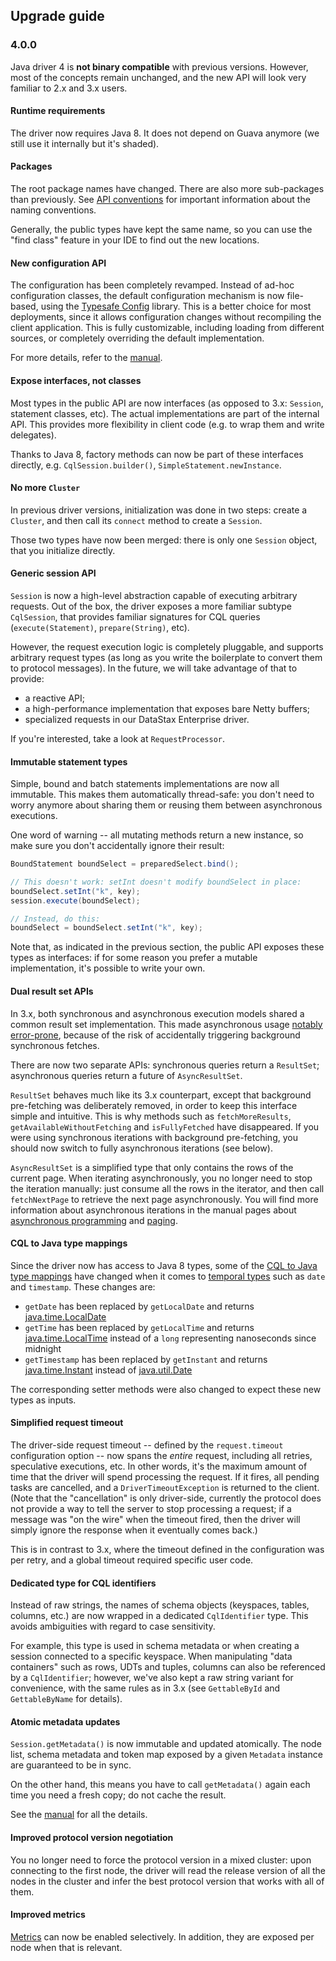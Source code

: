 ## Upgrade guide

### 4.0.0

Java driver 4 is **not binary compatible** with previous versions. However, most of the concepts
remain unchanged, and the new API will look very familiar to 2.x and 3.x users.

#### Runtime requirements

The driver now requires Java 8. It does not depend on Guava anymore (we still use it internally but
it's shaded).

#### Packages

The root package names have changed. There are also more sub-packages than previously. See [API 
conventions] for important information about the naming conventions.
  
Generally, the public types have kept the same name, so you can use the "find class" feature in your
IDE to find out the new locations.

[API conventions]: ../manual/api_conventions

#### New configuration API

The configuration has been completely revamped. Instead of ad-hoc configuration classes, the default
configuration mechanism is now file-based, using the [Typesafe Config] library. This is a better
choice for most deployments, since it allows configuration changes without recompiling the client
application. This is fully customizable, including loading from different sources, or completely
overriding the default implementation.

For more details, refer to the [manual](../manual/core/configuration).

[Typesafe Config]: https://github.com/typesafehub/config

#### Expose interfaces, not classes

Most types in the public API are now interfaces (as opposed to 3.x: `Session`, statement classes, 
etc). The actual implementations are part of the internal API. This provides more flexibility in
client code (e.g. to wrap them and write delegates).

Thanks to Java 8, factory methods can now be part of these interfaces directly, e.g.
`CqlSession.builder()`, `SimpleStatement.newInstance`.

#### No more `Cluster`

In previous driver versions, initialization was done in two steps: create a `Cluster`, and then call
its `connect` method to create a `Session`.

Those two types have now been merged: there is only one `Session` object, that you initialize
directly.

#### Generic session API

`Session` is now a high-level abstraction capable of executing arbitrary requests. Out of the box,
the driver exposes a more familiar subtype `CqlSession`, that provides familiar signatures for CQL
queries (`execute(Statement)`, `prepare(String)`, etc).

However, the request execution logic is completely pluggable, and supports arbitrary request types
(as long as you write the boilerplate to convert them to protocol messages). In the future, we will
take advantage of that to provide:

* a reactive API;
* a high-performance implementation that exposes bare Netty buffers;
* specialized requests in our DataStax Enterprise driver.

If you're interested, take a look at `RequestProcessor`.
 
#### Immutable statement types

Simple, bound and batch statements implementations are now all immutable. This makes them
automatically thread-safe: you don't need to worry anymore about sharing them or reusing them
between asynchronous executions.

One word of warning -- all mutating methods return a new instance, so make sure you don't
accidentally ignore their result:

```java
BoundStatement boundSelect = preparedSelect.bind();

// This doesn't work: setInt doesn't modify boundSelect in place:
boundSelect.setInt("k", key);
session.execute(boundSelect);

// Instead, do this:
boundSelect = boundSelect.setInt("k", key);
```

Note that, as indicated in the previous section, the public API exposes these types as interfaces:
if for some reason you prefer a mutable implementation, it's possible to write your own.

#### Dual result set APIs

In 3.x, both synchronous and asynchronous execution models shared a common result set
implementation. This made asynchronous usage [notably error-prone][3.x async paging], because of the
risk of accidentally triggering background synchronous fetches.

There are now two separate APIs: synchronous queries return a `ResultSet`; asynchronous queries 
return a future of `AsyncResultSet`.

`ResultSet` behaves much like its 3.x counterpart, except that background pre-fetching was 
deliberately removed, in order to keep this interface simple and intuitive. This is why methods such 
as `fetchMoreResults`, `getAvailableWithoutFetching` and `isFullyFetched` have disappeared. If you 
were using synchronous iterations with background pre-fetching, you should now switch to fully 
asynchronous iterations (see below).

`AsyncResultSet` is a simplified type that only contains the rows of the current page. When 
iterating asynchronously, you no longer need to stop the iteration manually: just consume all the 
rows in the iterator, and then call `fetchNextPage` to retrieve the next page asynchronously. You
will find more information about asynchronous iterations in the manual pages about [asynchronous 
programming][4.x async programming] and [paging][4.x paging].

[3.x async paging]: http://docs.datastax.com/en/developer/java-driver/3.2/manual/async/#async-paging
[4.x async programming]: http://docs.datastax.com/en/developer/java-driver/4.0/manual/core/async/
[4.x paging]: http://docs.datastax.com/en/developer/java-driver/4.0/manual/core/paging/

#### CQL to Java type mappings

Since the driver now has access to Java 8 types, some of the [CQL to Java type
mappings] have changed when it comes to [temporal types] such as `date` and
`timestamp`.  These changes are:

* `getDate` has been replaced by `getLocalDate` and returns
  [java.time.LocalDate]
* `getTime` has been replaced by `getLocalTime` and returns
  [java.time.LocalTime] instead of a `long` representing nanoseconds since
  midnight
* `getTimestamp` has been replaced by `getInstant` and returns
  [java.time.Instant] instead of [java.util.Date]

The corresponding setter methods were also changed to expect these new types
as inputs.

[CQL to Java type mappings]: ../manual/core#cql-to-java-type-mapping
[temporal types]: ../manual/core/temporal_types
[java.time.LocalDate]: https://docs.oracle.com/javase/8/docs/api/java/time/LocalDate.html
[java.time.LocalTime]: https://docs.oracle.com/javase/8/docs/api/java/time/LocalTime.html
[java.time.Instant]: https://docs.oracle.com/javase/8/docs/api/java/time/Instant.html
[java.util.Date]: https://docs.oracle.com/javase/8/docs/api/java/util/Date.html

#### Simplified request timeout

The driver-side request timeout -- defined by the `request.timeout` configuration option -- now
spans the <em>entire</em> request, including all retries, speculative executions, etc. In other
words, it's the maximum amount of time that the driver will spend processing the request. If it
fires, all pending tasks are cancelled, and a `DriverTimeoutException` is returned to the client.
(Note that the "cancellation" is only driver-side, currently the protocol does not provide a way to
tell the server to stop processing a request; if a message was "on the wire" when the timeout fired,
then the driver will simply ignore the response when it eventually comes back.)
 
This is in contrast to 3.x, where the timeout defined in the configuration was per retry, and a 
global timeout required specific user code.

#### Dedicated type for CQL identifiers

Instead of raw strings, the names of schema objects (keyspaces, tables, columns, etc.) are now 
wrapped in a dedicated `CqlIdentifier` type. This avoids ambiguities with regard to case
sensitivity.

For example, this type is used in schema metadata or when creating a session connected to a specific
keyspace. When manipulating "data containers" such as rows, UDTs and tuples, columns can also be
referenced by a `CqlIdentifier`; however, we've also kept a raw string variant for convenience, with
the same rules as in 3.x (see `GettableById` and `GettableByName` for details).

#### Atomic metadata updates

`Session.getMetadata()` is now immutable and updated atomically. The node list, schema metadata and
token map exposed by a given `Metadata` instance are guaranteed to be in sync.

On the other hand, this means you have to call `getMetadata()` again each time you need a fresh
copy; do not cache the result.

See the [manual](../manual/core/metadata/) for all the details.

#### Improved protocol version negotiation

You no longer need to force the protocol version in a mixed cluster: upon connecting to the first
node, the driver will read the release version of all the nodes in the cluster and infer the best
protocol version that works with all of them.

#### Improved metrics

[Metrics](../manual/core/metrics/) can now be enabled selectively. In addition, they are exposed per
node when that is relevant.